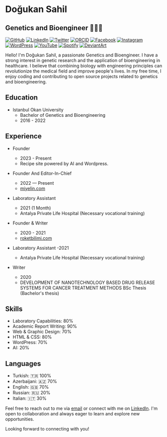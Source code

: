 # Doğukan Sahil

## Genetics and Bioengineer 👨🏽‍🔬

[![GitHub](https://img.shields.io/badge/GitHub-dogukansahil-blue?style=flat&logo=github)](https://github.com/dogukansahil)
[![LinkedIn](https://img.shields.io/badge/LinkedIn-dogukansahil-blue?style=flat&logo=linkedin)](https://www.linkedin.com/in/dogukansahil)
[![Twitter](https://img.shields.io/badge/Twitter-dogukansahil-blue?style=flat&logo=twitter)](https://twitter.com/dogukansahil)
[![ORCID](https://img.shields.io/badge/ORCID-0000--0001--5943--1401-blue?style=flat)](https://orcid.org/0000-0001-5943-1401)
[![Facebook](https://img.shields.io/badge/Facebook-DogukanSahilF-blue?style=flat&logo=facebook)](https://www.facebook.com/DogukanSahilF)
[![Instagram](https://img.shields.io/badge/Instagram-dogukansahil-blue?style=flat&logo=instagram)](https://www.instagram.com/dogukansahil/)
[![WordPress](https://img.shields.io/badge/WordPress-dogukansahil-blue?style=flat&logo=wordpress)](https://profiles.wordpress.org/dogukansahil/)
[![YouTube](https://img.shields.io/badge/YouTube-DoguSahil-red?style=flat&logo=youtube)](https://www.youtube.com/@DoguSahil)
[![Spotify](https://img.shields.io/badge/Spotify-DogukanSahil-green?style=flat&logo=spotify)](https://open.spotify.com/show/2E5z1FmExb8ozaJjuI9d7J?si=nACyI38UTSis-i1HmslgWg)
[![DeviantArt](https://img.shields.io/badge/DeviantArt-dogukansahil-blue?style=flat&logo=deviantart)](https://www.deviantart.com/dogukansahil)

Hello! I'm Doğukan Sahil, a passionate Genetics and Bioengineer. I have a strong interest in genetic research and the application of bioengineering in healthcare. I believe that combining biology with engineering principles can revolutionize the medical field and improve people's lives. In my free time, I enjoy coding and contributing to open source projects related to genetics and bioengineering.

## Education

- Istanbul Okan University
  - Bachelor of Genetics and Bioengineering
  - 2016 - 2022

## Experience

- Founder
  - 2023 - Present
  - Recipe site powered by AI and Wordpress.

- Founder And Editor-In-Chief
  - 2022 — Present
  - [miyelin.com](https://www.miyelin.com)

- Laboratory Assistant
  - 2021 (1 Month)
  - Antalya Private Life Hospital (Necessary vocational training)

- Founder & Writer
  - 2020 - 2021
  - [roketbilimi.com](https://www.roketbilimi.com)

- Laboratory Assistant
  -2021
  - Antalya Private Life Hospital (Necessary vocational training)

- Writer
  - 2020
  - DEVELOPMENT OF NANOTECHNOLOGY BASED DRUG RELEASE SYSTEMS FOR CANCER TREATMENT METHODS BSc Thesis (Bachelor's thesis)

## Skills

- Laboratory Capabilities: 80%
- Academic Report Writing: 90%
- Web & Graphic Design: 70%
- HTML & CSS: 80%
- WordPress: 70%
- AI: 20%

## Languages

- Turkish: 🇹🇷 100%
- Azerbaijani: 🇦🇿 70%
- English: 🇬🇧 70%
- Russian: 🇷🇺 20%
- Italian: 🇮🇹 30%

Feel free to reach out to me via [email](mailto:dogukansahil@gmail.com) or connect with me on [LinkedIn](https://www.linkedin.com/in/dogukansahil). I'm open to collaboration and always eager to learn and explore new opportunities.

Looking forward to connecting with you!
